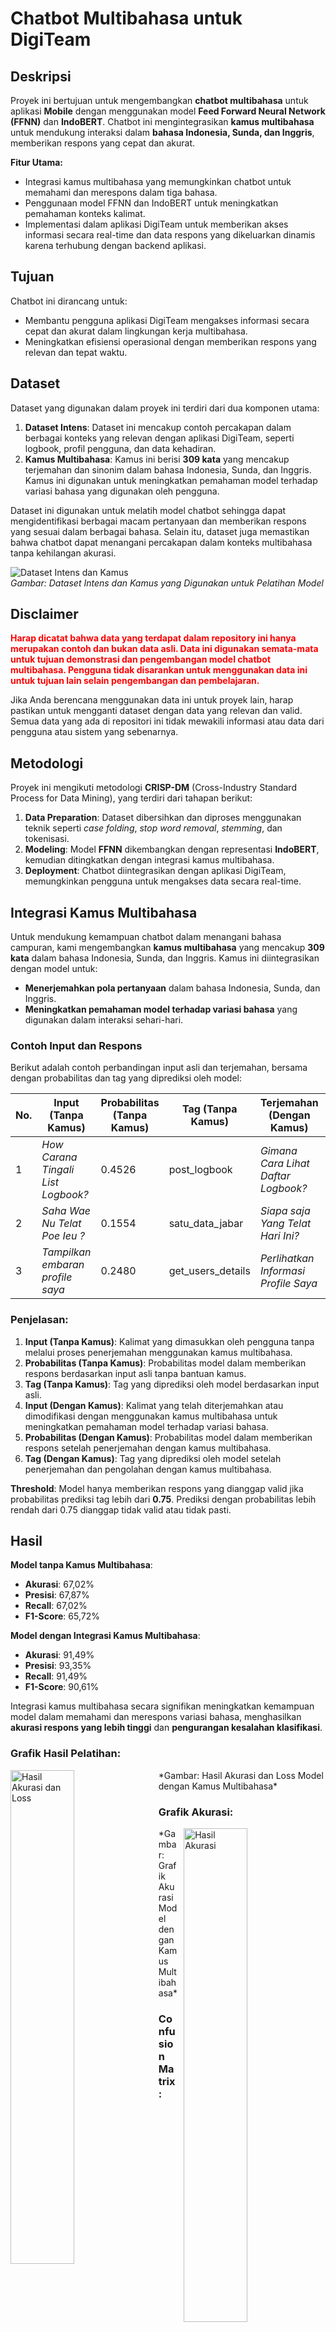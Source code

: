 # Chatbot Multibahasa untuk DigiTeam

## Deskripsi
Proyek ini bertujuan untuk mengembangkan **chatbot multibahasa** untuk aplikasi **Mobile** dengan menggunakan model **Feed Forward Neural Network (FFNN)** dan **IndoBERT**. Chatbot ini mengintegrasikan **kamus multibahasa** untuk mendukung interaksi dalam **bahasa Indonesia, Sunda, dan Inggris**, memberikan respons yang cepat dan akurat. 

**Fitur Utama:**
- Integrasi kamus multibahasa yang memungkinkan chatbot untuk memahami dan merespons dalam tiga bahasa.
- Penggunaan model FFNN dan IndoBERT untuk meningkatkan pemahaman konteks kalimat.
- Implementasi dalam aplikasi DigiTeam untuk memberikan akses informasi secara real-time dan data respons yang dikeluarkan dinamis karena terhubung dengan backend aplikasi.

## Tujuan
Chatbot ini dirancang untuk:
- Membantu pengguna aplikasi DigiTeam mengakses informasi secara cepat dan akurat dalam lingkungan kerja multibahasa.
- Meningkatkan efisiensi operasional dengan memberikan respons yang relevan dan tepat waktu.

## Dataset
Dataset yang digunakan dalam proyek ini terdiri dari dua komponen utama:
1. **Dataset Intens**: Dataset ini mencakup contoh percakapan dalam berbagai konteks yang relevan dengan aplikasi DigiTeam, seperti logbook, profil pengguna, dan data kehadiran.
2. **Kamus Multibahasa**: Kamus ini berisi **309 kata** yang mencakup terjemahan dan sinonim dalam bahasa Indonesia, Sunda, dan Inggris. Kamus ini digunakan untuk meningkatkan pemahaman model terhadap variasi bahasa yang digunakan oleh pengguna.

Dataset ini digunakan untuk melatih model chatbot sehingga dapat mengidentifikasi berbagai macam pertanyaan dan memberikan respons yang sesuai dalam berbagai bahasa. Selain itu, dataset juga memastikan bahwa chatbot dapat menangani percakapan dalam konteks multibahasa tanpa kehilangan akurasi.

![Dataset Intens dan Kamus](dataset.png)  
*Gambar: Dataset Intens dan Kamus yang Digunakan untuk Pelatihan Model*

## Disclaimer
**<span style="color:red">Harap dicatat bahwa data yang terdapat dalam repository ini hanya merupakan <b>contoh</b> dan <b>bukan data asli</b>. Data ini digunakan semata-mata untuk tujuan demonstrasi dan pengembangan model chatbot multibahasa. Pengguna tidak disarankan untuk menggunakan data ini untuk tujuan lain selain pengembangan dan pembelajaran.</span>**

Jika Anda berencana menggunakan data ini untuk proyek lain, harap pastikan untuk mengganti dataset dengan data yang relevan dan valid. Semua data yang ada di repositori ini tidak mewakili informasi atau data dari pengguna atau sistem yang sebenarnya.



## Metodologi
Proyek ini mengikuti metodologi **CRISP-DM** (Cross-Industry Standard Process for Data Mining), yang terdiri dari tahapan berikut:
1. **Data Preparation**: Dataset dibersihkan dan diproses menggunakan teknik seperti *case folding*, *stop word removal*, *stemming*, dan tokenisasi.
2. **Modeling**: Model **FFNN** dikembangkan dengan representasi **IndoBERT**, kemudian ditingkatkan dengan integrasi kamus multibahasa.
3. **Deployment**: Chatbot diintegrasikan dengan aplikasi DigiTeam, memungkinkan pengguna untuk mengakses data secara real-time.

## Integrasi Kamus Multibahasa
Untuk mendukung kemampuan chatbot dalam menangani bahasa campuran, kami mengembangkan **kamus multibahasa** yang mencakup **309 kata** dalam bahasa Indonesia, Sunda, dan Inggris. Kamus ini diintegrasikan dengan model untuk:
- **Menerjemahkan pola pertanyaan** dalam bahasa Indonesia, Sunda, dan Inggris.
- **Meningkatkan pemahaman model terhadap variasi bahasa** yang digunakan dalam interaksi sehari-hari.

### Contoh Input dan Respons
Berikut adalah contoh perbandingan input asli dan terjemahan, bersama dengan probabilitas dan tag yang diprediksi oleh model:

| **No.** | **Input (Tanpa Kamus)**            | **Probabilitas (Tanpa Kamus)** | **Tag (Tanpa Kamus)** | **Terjemahan (Dengan Kamus)**             | **Probabilitas (Dengan Kamus)** | **Tag (Dengan Kamus)** |  
|---------|-------------------------------------|---------------------------------|------------------------|---------------------------------------|---------------------------------|-------------------------|  
| 1       | *How Carana Tingali List Logbook?*  | 0.4526                          | post_logbook            | *Gimana Cara Lihat Daftar Logbook?*   | 0.9965                          | get_logbook             |  
| 2       | *Saha Wae Nu Telat Poe Ieu ?*      | 0.1554                          | satu_data_jabar         | *Siapa saja Yang Telat Hari Ini?*        | 0.9742                          | get_lateAttendance      |  
| 3       | *Tampilkan embaran profile saya*   | 0.2480                          | get_users_details       | *Perlihatkan Informasi Profile Saya*     | 0.9967                          | get_users_details       |  

### Penjelasan:
1. **Input (Tanpa Kamus)**: Kalimat yang dimasukkan oleh pengguna tanpa melalui proses penerjemahan menggunakan kamus multibahasa.
2. **Probabilitas (Tanpa Kamus)**: Probabilitas model dalam memberikan respons berdasarkan input asli tanpa bantuan kamus.
3. **Tag (Tanpa Kamus)**: Tag yang diprediksi oleh model berdasarkan input asli.
4. **Input (Dengan Kamus)**: Kalimat yang telah diterjemahkan atau dimodifikasi dengan menggunakan kamus multibahasa untuk meningkatkan pemahaman model terhadap variasi bahasa.
5. **Probabilitas (Dengan Kamus)**: Probabilitas model dalam memberikan respons setelah penerjemahan dengan kamus multibahasa.
6. **Tag (Dengan Kamus)**: Tag yang diprediksi oleh model setelah penerjemahan dan pengolahan dengan kamus multibahasa.

**Threshold**: Model hanya memberikan respons yang dianggap valid jika probabilitas prediksi tag lebih dari **0.75**. Prediksi dengan probabilitas lebih rendah dari 0.75 dianggap tidak valid atau tidak pasti.


## Hasil
**Model tanpa Kamus Multibahasa**:
- **Akurasi**: 67,02%
- **Presisi**: 67,87%
- **Recall**: 67,02%
- **F1-Score**: 65,72%

**Model dengan Integrasi Kamus Multibahasa**:
- **Akurasi**: 91,49%
- **Presisi**: 93,35%
- **Recall**: 91,49%
- **F1-Score**: 90,61%

Integrasi kamus multibahasa secara signifikan meningkatkan kemampuan model dalam memahami dan merespons variasi bahasa, menghasilkan **akurasi respons yang lebih tinggi** dan **pengurangan kesalahan klasifikasi**.

### Grafik Hasil Pelatihan:
<img src="trainvallos.png" alt="Hasil Akurasi dan Loss" style="float:left; width:45%; margin-right:10px;">  
*Gambar: Hasil Akurasi dan Loss Model dengan Kamus Multibahasa*

### Grafik Akurasi:
<img src="trainvallacc.png" alt="Hasil Akurasi" style="float:right; width:45%; margin-left:10px;">  
*Gambar: Grafik Akurasi Model dengan Kamus Multibahasa*

### Confusion Matrix:
![Confusion Matrix](confmatrix.png)  
*Gambar: Confusion Matrix Model dengan Kamus Multibahasa*


## Kesimpulan
Proyek ini berhasil mengembangkan **chatbot multibahasa** untuk aplikasi DigiTeam yang dapat menangani percakapan dalam bahasa Indonesia, Sunda, dan Inggris dengan efektif. Penggunaan **model FFNN** dan **IndoBERT** yang dipadukan dengan **kamus multibahasa** memungkinkan chatbot untuk memberikan respons yang relevan dan tepat waktu, meningkatkan efisiensi operasional dalam lingkungan kerja multibahasa.

Integrasi kamus multibahasa terbukti memberikan **peningkatan akurasi yang signifikan**, memungkinkan chatbot untuk memahami dan merespons variasi bahasa pengguna dengan lebih baik. Hasil pengujian menunjukkan bahwa model yang menggunakan kamus multibahasa mampu mencapai **akurasi sebesar 91,49%**, jauh lebih baik dibandingkan dengan model tanpa kamus yang hanya mencapai **67,02%**.

Dengan penerapan teknologi ini, diharapkan aplikasi DigiTeam dapat lebih optimal dalam mendukung interaksi pengguna dari berbagai latar belakang bahasa, serta meningkatkan produktivitas dan efektivitas dalam pengambilan keputusan yang berbasis data.